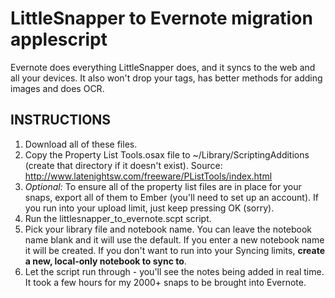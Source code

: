 LittleSnapper to Evernote migration applescript
===============================================
Evernote does everything LittleSnapper does, and it syncs to the web and all
your devices. It also won't drop your tags, has better methods for adding
images and does OCR.


INSTRUCTIONS
------------

1. Download all of these files. 
2. Copy the Property List Tools.osax file to ~/Library/ScriptingAdditions 
	 (create that directory if it doesn't exist).
	 Source: http://www.latenightsw.com/freeware/PListTools/index.html
3. _Optional:_ To ensure all of the property list files are in place for your snaps,
   export all of them to Ember (you'll need to set up an account). If you
	 run into your upload limit, just keep pressing OK (sorry).
4. Run the littlesnapper\_to\_evernote.scpt script. 
5. Pick your library file and notebook name. You can leave the notebook
   name blank and it will use the default. If you enter a new notebook name
   it will be created. If you don't want to run into your Syncing limits, 
   __create a new, local-only notebook to sync to__.
6. Let the script run through - you'll see the notes being added in real time.
   It took a few hours for my 2000+ snaps to be brought into Evernote.